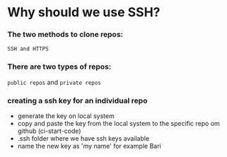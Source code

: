 # Why should we use SSH?

### The two methods to clone repos: 
` SSH and HTTPS `
### There are two types of repos:
 `public repos` and `private repos`

### creating a ssh key for an individual repo
- generate the key on local system 
- copy and paste the key from the local system to the specific repo om github (ci-start-code)
- .ssh folder where we have ssh keys available 
- name the new key as 'my name' for example Bari



